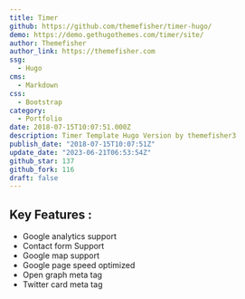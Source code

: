 ```yaml
---
title: Timer
github: https://github.com/themefisher/timer-hugo/
demo: https://demo.gethugothemes.com/timer/site/
author: Themefisher
author_link: https://themefisher.com
ssg:
  - Hugo
cms:
  - Markdown
css:
  - Bootstrap
category:
  - Portfolio
date: 2018-07-15T10:07:51.000Z
description: Timer Template Hugo Version by themefisher3
publish_date: "2018-07-15T10:07:51Z"
update_date: "2023-06-21T06:53:54Z"
github_star: 137
github_fork: 116
draft: false
---
```


## Key Features :

- Google analytics support
- Contact form Support
- Google map support
- Google page speed optimized
- Open graph meta tag
- Twitter card meta tag
